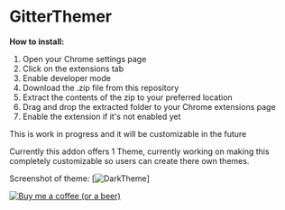 # GitterThemer

**How to install:**

 1. Open your Chrome settings page
 2. Click on the extensions tab
 3. Enable developer mode
 4. Download the .zip file from this repository
 5. Extract the contents of the zip to your preferred location
 5. Drag and drop the extracted folder to your Chrome extensions page
 6. Enable the extension if it's not enabled yet

This is work in progress and it will be customizable in the future

Currently this addon offers 1 Theme, currently working on making this completely customizable so users can create there own themes.

Screenshot of theme:
[![DarkTheme](http://cl.ly/d41S)]

[![Buy me a coffee (or a beer)](http://andrew.pyrah.net/wp-content/uploads/buy-me-a-coffee.png)](https://paypal.me/svanArkens)
